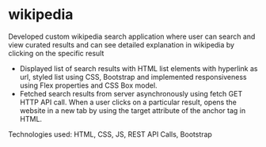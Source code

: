 # wikipedia

Developed custom wikipedia search application where user can search and view curated results and can see detailed explanation in wikipedia by clicking on the specific result

- Displayed list of search results with HTML list elements with hyperlink as url, styled list using CSS, Bootstrap and implemented responsiveness using Flex properties and CSS Box model.
- Fetched search results from server asynchronously using fetch GET HTTP API call. When a user clicks on a particular result, opens the website in a new tab by using the target attribute of the anchor tag in HTML.

Technologies used: HTML, CSS, JS, REST API Calls, Bootstrap
